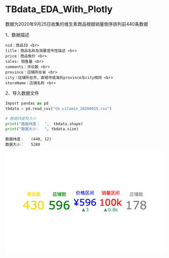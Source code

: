 # TBdata_EDA_With_Plotly

数据为2020年9月25日收集的维生素商品根据销量倒序排列前440条数据

1、数据描述

    nid：商品ID <br>
    title：商品名称及简要宣传性描述 <br>
    price：商品售价 <br>
    sales: 销售量 <br>
    comments：评论数 <br>
    province：店铺所在省 <br>
    city：店铺所在市，直辖市或海外province与city相同 <br>
    storeName：店铺名称 <br>
  
2、导入数据文件
  ```python
  Import pandas as pd
  tbdata = pd.read_csv("tb_vitamin_20200925.csv")
  ```
  ```python
  # 数据纬度和大小
  print("数据纬度：  ",  tbdata.shape)
  print("数据大小：  ", tbdata.size)
  ```
    数据纬度：   (440, 12) 
    数据大小：   5280


![Overall](https://github.com/vivian315/TBdata_EDA_With_Plotly/blob/main/screenshots/p4.png)
